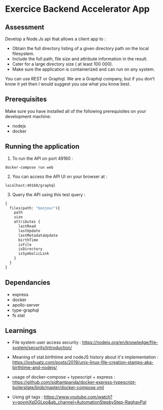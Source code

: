 # Exercice Backend Accelerator App

## Assessment

Develop a Node.Js api that allows a client app to :
- Obtain the full directory listing of a given directory path on the local filesystem.
- Include the full path, file size and attribute information in the result.
- Cater for a large directory size ( at least 100 000).
- Make sure the application is containerized and can run on any system.

You can use REST or Graphql. We are a Graphql company, but if you don’t know it yet then I would suggest you use what you know best.

## Prerequisites

Make sure you have installed all of the following prerequisites on your development machine:
- nodejs
- docker

## Running the application

1. To run the API on port 49160 :

```
docker-compose run web
```

2. You can access the API UI on your browser at :
```
localhost:49160/graphql
```

3. Query the API using this test query :
```graphql
{
  files(path: "bonjour"){
    path
    size
    attributes {
      lastRead
      lastUpdate
      lastMetadataUpdate
      birthTime
      isFile
      isDirectory
      isSymbolicLink
    }
  }
}

```

## Dependancies
- express
- docker
- apollo-server
- type-graphql
- fs stat

## Learnings

- File system user access security : https://nodejs.org/en/knowledge/file-system/security/introduction/

- Meaning of stat.birthtime and nodeJS history about it's implementation : https://joshuatz.com/posts/2019/unix-linux-file-creation-stamps-aka-birthtime-and-nodejs/

- usage of docker-compose + typescript + express : https://github.com/sidhantpanda/docker-express-typescript-boilerplate/blob/master/docker-compose.yml

- Using git tags : https://www.youtube.com/watch?v=govmXpDGLpo&ab_channel=AutomationStepbyStep-RaghavPal